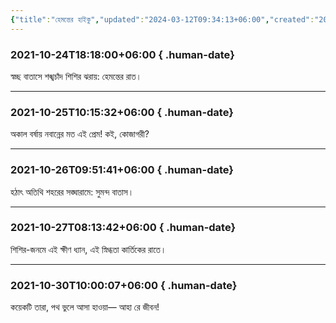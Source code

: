 ```yaml
---
{"title":"হেমন্তের হাইকু","updated":"2024-03-12T09:34:13+06:00","created":"2021-10-24T18:18:00+06:00","latitude":23.79045761,"longitude":90.40742353,"altitude":-39.7199,"dg-publish":true,"dg-permalink":"writings/creative/poems/haikus-of-fall","tags":["haiku","কবিতা"],"location":"বাড্ডা, ঢাকা","dg-note-icon":3,"dg-slider":true,"dg-path":"Writings/Creative/Poems/হেমন্তের হাইকু.md","permalink":"/writings/creative/poems/haikus-of-fall/","dgPassFrontmatter":true,"noteIcon":3}
---
```


### 2021-10-24T18:18:00+06:00 { .human-date}
স্বচ্ছ বাতাসে
শঙ্খচাঁদ শিশির ঝরায়:
হেমন্তের রাত।

---
### 2021-10-25T10:15:32+06:00 { .human-date}
অকাল বর্ষায়
নবান্নের মত এই প্রেম!
কই, কোজাগরী?

---
### 2021-10-26T09:51:41+06:00 { .human-date}
হঠাৎ অতিথি
শহরের সঙ্ঘারামে:
সুমন্দ বাতাস।

---
### 2021-10-27T08:13:42+06:00 { .human-date}
শিশির-জনমে
এই ক্ষীণ ধ্যান, এই স্নিগ্ধতা
কার্তিকের রাতে।

---
### 2021-10-30T10:00:07+06:00 { .human-date}
কয়েকটি তারা,
পথ ভুলে আসা হাওয়া—
আহা রে জীবন!